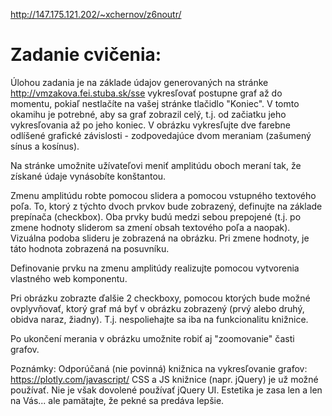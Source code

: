 http://147.175.121.202/~xchernov/z6noutr/

#  Zadanie cvičenia:
Úlohou zadania je na základe údajov generovaných na stránke http://vmzakova.fei.stuba.sk/sse  vykresľovať postupne graf až do momentu, pokiaľ nestlačíte na vašej stránke tlačidlo "Koniec". V tomto okamihu je potrebné, aby sa graf zobrazil celý, t.j. od začiatku jeho vykresľovania až po jeho koniec.
V obrázku vykresľujte dve farebne odlíšené grafické závislosti - zodpovedajúce dvom meraniam (zašumený sínus a kosínus). 

Na stránke umožnite užívateľovi meniť amplitúdu oboch meraní tak, že získané údaje vynásobíte konštantou. 

Zmenu amplitúdu robte pomocou slidera a pomocou vstupného textového poľa. To, ktorý z týchto dvoch prvkov bude zobrazený, definujte na základe prepínača (checkbox). Oba prvky budú medzi sebou prepojené (t.j. po zmene hodnoty sliderom sa zmení obsah textového poľa a naopak). Vizuálna podoba slideru je zobrazená na obrázku. Pri zmene hodnoty, je táto hodnota zobrazená na posuvníku.


Definovanie prvku na zmenu amplitúdy realizujte pomocou vytvorenia vlastného web komponentu.

Pri obrázku zobrazte ďalšie 2 checkboxy, pomocou ktorých bude možné ovplyvňovať, ktorý graf má byť v obrázku zobrazený (prvý alebo druhý, obidva naraz, žiadny). T.j. nespoliehajte sa iba na funkcionalitu knižnice.

Po ukončení merania v obrázku umožnite robiť aj "zoomovanie" časti grafov.



Poznámky:
Odporúčaná (nie povinná) knižnica na vykresľovanie grafov: https://plotly.com/javascript/ 
CSS a JS knižnice (napr. jQuery) je už možné používať. Nie je však dovolené používať jQuery UI.
Estetika je zasa len a len na Vás... ale pamätajte, že pekné sa predáva lepšie.

